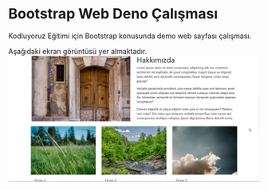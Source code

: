 # Bootstrap Web Deno Çalışması

Kodluyoruz Eğitimi için Bootstrap konusunda demo web sayfası çalışması.

Aşağıdaki ekran görüntüsü yer almaktadır.
![Ekran Görüntüsü](img/Screenshot_1.png)

